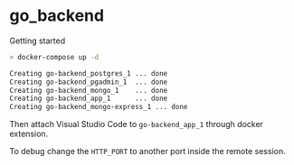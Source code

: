 # go_backend

Getting started

```bash
> docker-compose up -d

Creating go-backend_postgres_1 ... done
Creating go-backend_pgadmin_1  ... done
Creating go-backend_mongo_1    ... done
Creating go-backend_app_1      ... done
Creating go-backend_mongo-express_1 ... done
```

Then attach Visual Studio Code to `go-backend_app_1` through docker extension.

To debug change the `HTTP_PORT` to another port inside the remote session.
